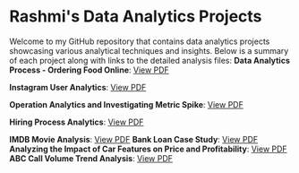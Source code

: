 # Rashmi's Data Analytics Projects
Welcome to my GitHub repository that contains data analytics projects showcasing various analytical techniques and insights. Below is a summary of each project along with links to the detailed analysis files:
 **Data Analytics Process - Ordering Food Online**: [View PDF](https://drive.google.com/file/d/1aebc8bWX1N3meDN24Yuv8ILWoFd6w-3j/view?usp=sharing)
 
 **Instagram User Analytics**: [View PDF](https://drive.google.com/file/d/1M3t-0tspdmOWCX2DwZCWQmg7QlZ9wAVk/view?usp=sharing)
 
 **Operation Analytics and Investigating Metric Spike**: [View PDF](https://drive.google.com/file/d/1anJtzBebH5L6G0UezRtvWexEbzd4EHdW/view?usp=sharing)
 
 **Hiring Process Analytics**: [View PDF](https://drive.google.com/file/d/1Mm11HmQWH4W8qwrb5ZbZmRLCY80lmgqE/view?usp=sharing)
 
 **IMDB Movie Analysis**: [View PDF](https://drive.google.com/file/d/1HP-4sCZ2sFnbZ9Y3dakF3AoM4TMkTSoS/view?usp=sharing)
 **Bank Loan Case Study**: [View PDF](https://drive.google.com/file/d/1nawUYW8xq2QzNDaWe0eFDWJl7w72-wIL/view?usp=sharing)
 **Analyzing the Impact of Car Features on Price and Profitability**: [View PDF](https://drive.google.com/file/d/1S2hp25xULUKyYilj_ocOB-y7PVBrNNjV/view?usp=sharing)
 **ABC Call Volume Trend Analysis**: [View PDF](https://drive.google.com/file/d/1zMSUN7C1tfV9AplJaKMPb5cvcRGO7PMP/view?usp=sharing)

